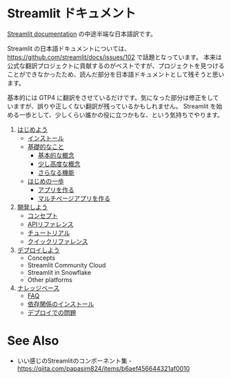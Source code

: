 # Streamlit ドキュメント

[Streamlit documentation](https://docs.streamlit.io/) の中途半端な日本語訳です。    

Streamlit の日本語ドキュメントについては、https://github.com/streamlit/docs/issues/102 で話題となっています。
本来は公式な翻訳プロジェクトに貢献するのがベストですが、プロジェクトを見つけることができなかったため、読んだ部分を日本語ドキュメントとして残そうと思います。

基本的には GTP4 に翻訳をさせているだけです。気になった部分は修正をしていますが、誤りや正しくない翻訳が残っているかもしれません。
Streamlit を始める一歩として、少しくらい誰かの役に立つかもな、という気持ちでやります。

1. [はじめよう](/contents/get-started)
   + [インストール](/contents/get-started/installation.md)
   + [基礎的なこと](/contents/get-started/fundamentals/)
       - [基本的な概念](/contents/get-started/fundamentals/main-concepts.md)
       - [少し高度な概念](/contents/get-started/fundamentals/advanced-concepts.md)
       - [さらなる機能](/contents/get-started/fundamentals/additional-features.md)
   + [はじめの一歩](/contents/get-started/tutorials)
       -  [アプリを作る](/contents/get-started/tutorials/create-an-app.md)
       -  [マルチページアプリを作る](/contents/get-started/tutorials/create-a-multi-page-app.md)
2. [開発しよう](/contents/develop)
   + [コンセプト](/contents/develop/concepts)
   + [APIリファレンス](/contents/develop/api-reference)
   + [チュートリアル](/contents/develop/tutorials)
   + [クイックリファレンス](/contents/develop/quick-reference)
4. [デプロイしよう](/contents/deploy)
   + Concepts
   + Streamlit Community Cloud
   + Streamlit in Snowflake
   + Other platforms
5. [ナレッジベース](/contents/kb)
   + [FAQ](/contents/kb/FAQ)
   + [依存関係のインストール](/contents/kb/dependencies)
   + [デプロイでの問題](/contents/kb/deployments)

# See Also
+ いい感じのStreamlitのコンポーネント集 - https://qiita.com/papasim824/items/b6aef456644321af0010
